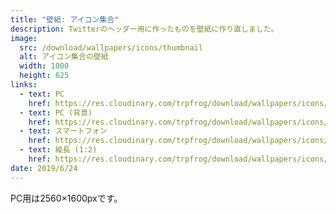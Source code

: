 ```yaml
---
title: "壁紙: アイコン集合"
description: Twitterのヘッダー用に作ったものを壁紙に作り直しました。
image: 
  src: /download/wallpapers/icons/thumbnail
  alt: アイコン集合の壁紙
  width: 1000
  height: 625
links:
  - text: PC
    href: https://res.cloudinary.com/trpfrog/download/wallpapers/icons/desktop.png
  - text: PC (背景)
    href: https://res.cloudinary.com/trpfrog/download/wallpapers/icons/background.png
  - text: スマートフォン
    href: https://res.cloudinary.com/trpfrog/download/wallpapers/icons/smartphone.png
  - text: 縦長 (1:2)
    href: https://res.cloudinary.com/trpfrog/download/wallpapers/icons/iphonex.png
date: 2019/6/24
---
```


PC用は2560×1600pxです。
